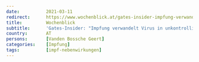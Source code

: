 ```yaml
---
date:          2021-03-11
redirect:      https://www.wochenblick.at/gates-insider-impfung-verwandelt-virus-in-unkontrollierbares-monster/
title:         Wochenblick
subtitle:      'Gates-Insider: "Impfung verwandelt Virus in unkontrollierbares Monster!"'
country:       AT
persons:       [Vanden Bossche Geert]
categories:    [Impfung]
tags:          [impf-nebenwirkungen]
---
```

